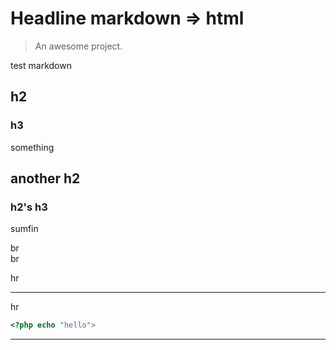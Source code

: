 
# Headline markdown => html

> An awesome project.

test markdown

## h2

### h3

something

## another h2

### h2's h3

sumfin

br
<br>
br

hr

<hr>

hr

```php
<?php echo "hello">
```

---
